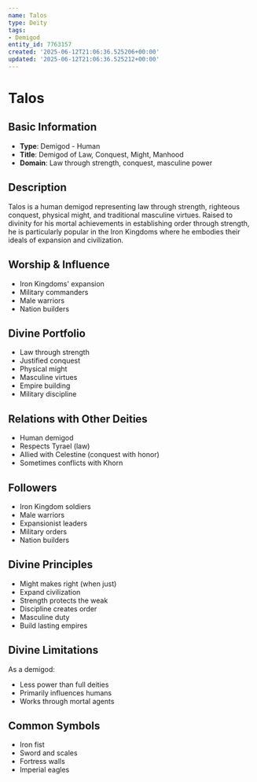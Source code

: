 ```yaml
---
name: Talos
type: Deity
tags:
- Demigod
entity_id: 7763157
created: '2025-06-12T21:06:36.525206+00:00'
updated: '2025-06-12T21:06:36.525212+00:00'
---
```


# Talos

## Basic Information
- **Type**: Demigod - Human
- **Title**: Demigod of Law, Conquest, Might, Manhood
- **Domain**: Law through strength, conquest, masculine power

## Description
Talos is a human demigod representing law through strength, righteous conquest, physical might, and traditional masculine virtues. Raised to divinity for his mortal achievements in establishing order through strength, he is particularly popular in the Iron Kingdoms where he embodies their ideals of expansion and civilization.

## Worship & Influence
- Iron Kingdoms' expansion
- Military commanders
- Male warriors
- Nation builders

## Divine Portfolio
- Law through strength
- Justified conquest
- Physical might
- Masculine virtues
- Empire building
- Military discipline

## Relations with Other Deities
- Human demigod
- Respects Tyrael (law)
- Allied with Celestine (conquest with honor)
- Sometimes conflicts with Khorn

## Followers
- Iron Kingdom soldiers
- Male warriors
- Expansionist leaders
- Military orders
- Nation builders

## Divine Principles
- Might makes right (when just)
- Expand civilization
- Strength protects the weak
- Discipline creates order
- Masculine duty
- Build lasting empires

## Divine Limitations
As a demigod:
- Less power than full deities
- Primarily influences humans
- Works through mortal agents

## Common Symbols
- Iron fist
- Sword and scales
- Fortress walls
- Imperial eagles
